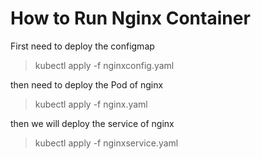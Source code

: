 # How to Run Nginx Container

First need to deploy the configmap
>kubectl apply -f nginxconfig.yaml

then need to deploy the Pod of nginx
>kubectl apply -f nginx.yaml

then we will deploy the service of nginx
>kubectl apply -f nginxservice.yaml